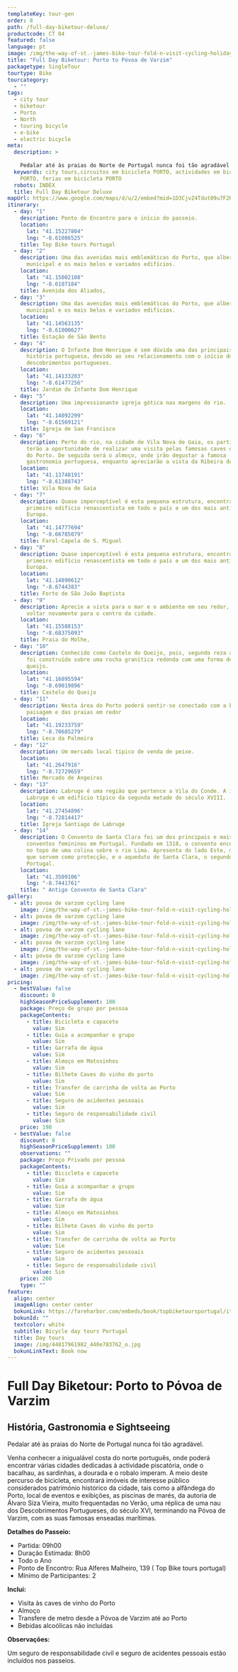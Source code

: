 ```yaml
---
templateKey: tour-gen
order: 8
path: /full-day-biketour-deluxe/
productcode: CT 04
featured: false
language: pt
image: /img/the-way-of-st.-james-bike-tour-fold-n-visit-cycling-holidays-3296.jpg
title: "Full Day Biketour: Porto to Póvoa de Varzim"
packagetype: SingleTour
tourtype: Bike
tourcategory:
  - ""
tags:
  - city tour
  - biketour
  - Porto
  - North
  - touring bicycle
  - e-bike
  - electric bicycle
meta:
  description: >
    
    Pedalar até às praias do Norte de Portugal nunca foi tão agradável ao sabor da idílica e fantástica paisagem. 
  keywords: city tours,circuitos em bicicleta PORTO, actividades em bicicleta
    PORTO, ferias em bicicleta PORTO
  robots: INDEX
  title: Full Day Biketour Deluxe
mapUrl: https://www.google.com/maps/d/u/2/embed?mid=1D3CjvZ4Tdut09u7F2KwCOAxBqNA
itinerary:
  - day: "1"
    description: Ponto de Encontro para o início do passeio.
    location:
      lat: "41.15227804"
      lng: "-8.61086525"
    title: Top Bike tours Portugal
  - day: "2"
    description: Uma das avenidas mais emblemáticas do Porto, que alberga a câmara
      municipal e os mais belos e variados edifícios.
    location:
      lat: "41.15002108"
      lng: "-8.6107184"
    title: Avenida dos Aliados,
  - day: "3"
    description: Uma das avenidas mais emblemáticas do Porto, que alberga a câmara
      municipal e os mais belos e variados edifícios.
    location:
      lat: "41.14563135"
      lng: "-8.61000627"
    title: Estação de São Bento
  - day: "4"
    description: O Infante Dom Henrique é sem dúvida uma das principais figuras da
      história portuguesa, devido ao seu relacionamento com o início dos
      descobrimentos portugueses.
    location:
      lat: "41.14133203"
      lng: "-8.61477256"
    title: Jardim do Infante Dom Henrique
  - day: "5"
    description: Uma impressionante igreja gótica nas margens do rio.
    location:
      lat: "41.14092299"
      lng: "-8.61569121"
    title: Igreja de Sao Francisco
  - day: "6"
    description: Perto do rio, na cidade de Vila Nova de Gaia, os participantes
      terão a oportunidade de realizar uma visita pelas famosas caves de vinho
      do Porto. De seguida será o almoço, onde irão degustar a famosa
      gastronomia portuguesa, enquanto apreciarão a vista da Ribeira do Porto.
    location:
      lat: "41.13748191"
      lng: "-8.61388743"
    title: Vila Nova de Gaia
  - day: "7"
    description: Quase imperceptível é esta pequena estrutura, encontrando-se como o
      primeiro edifício renascentista em todo o país e um dos mais antigos da
      Europa.
    location:
      lat: "41.14777694"
      lng: "-8.66785079"
    title: Farol-Capela de S. Miguel
  - day: "8"
    description: Quase imperceptível é esta pequena estrutura, encontrando-se como o
      primeiro edifício renascentista em todo o país e um dos mais antigos da
      Europa.
    location:
      lat: "41.14890612"
      lng: "-8.6744383"
    title: Forte de São João Baptista
  - day: "9"
    description: Aprecie a vista para o mar e o ambiente em seu redor, antes de
      voltar novamente para o centro da cidade.
    location:
      lat: "41.15588153"
      lng: "-8.68375093"
    title: Praia do Molhe,
  - day: "10"
    description: Conhecido como Castelo do Queijo, pois, segundo reza a história,
      foi construído sobre uma rocha granítica redonda com uma forma de fatia de
      queijo.
    location:
      lat: "41.16895594"
      lng: "-8.69019896"
    title: Castelo do Queijo
  - day: "11"
    description: Nesta área do Porto poderá sentir-se conectado com a beleza da
      paisagem e das praias em redor
    location:
      lat: "41.19233759"
      lng: "-8.70685279"
    title: Leca da Palmeira
  - day: "12"
    description: Um mercado local típico de venda de peixe.
    location:
      lat: "41.2647916"
      lng: "-8.72729659"
    title: Mercado de Angeiras
  - day: "13"
    description: Labruge é uma região que pertence a Vila do Conde. A igreja de
      Labruge é um edifício típico da segunda metade do século XVIII.
    location:
      lat: "41.27454896"
      lng: "-8.72814417"
    title: Igreja Santiago de Labruge
  - day: "14"
    description: O Convento de Santa Clara foi um dos principais e mais ricos
      conventos femininos em Portugal. Fundado em 1318, o convento encontra-se
      no topo de uma colina sobre o rio Lima. Apresenta do lado Este, muralhas,
      que servem como protecção, e o aqueduto de Santa Clara, o segundo maior em
      Portugal.
    location:
      lat: "41.3509106"
      lng: "-8.7441761"
    title: " Antigo Convento de Santa Clara"
gallery:
  - alt: povoa de varzom cycling lane
    image: /img/the-way-of-st.-james-bike-tour-fold-n-visit-cycling-holidays-1753.jpg
  - alt: povoa de varzom cycling lane
    image: /img/the-way-of-st.-james-bike-tour-fold-n-visit-cycling-holidays-3346.jpg
  - alt: povoa de varzom cycling lane
    image: /img/the-way-of-st.-james-bike-tour-fold-n-visit-cycling-holidays-3477.jpg
  - alt: povoa de varzom cycling lane
    image: /img/the-way-of-st.-james-bike-tour-fold-n-visit-cycling-holidays-3307.jpg
  - alt: povoa de varzom cycling lane
    image: /img/the-way-of-st.-james-bike-tour-fold-n-visit-cycling-holidays-3253.jpg
  - alt: povoa de varzom cycling lane
    image: /img/the-way-of-st.-james-bike-tour-fold-n-visit-cycling-holidays-1732.jpg
pricing:
  - bestValue: false
    discount: 0
    highSeasonPriceSupplement: 100
    package: Preço de grupo por pessoa
    packageContents:
      - title: Bicicleta e capacete
        value: Sim
      - title: Guia a acompanhar o grupo
        value: Sim
      - title: Garrafa de água
        value: Sim
      - title: Almoço em Matosinhos
        value: Sim
      - title: Bilhete Caves do vinho do porto
        value: Sim
      - title: Transfer de carrinha de volta ao Porto
        value: Sim
      - title: Seguro de acidentes pessoais
        value: Sim
      - title: Seguro de responsabilidade civil
        value: Sim
    price: 198
  - bestValue: false
    discount: 0
    highSeasonPriceSupplement: 100
    observations: ""
    package: Preço Privado por pessoa
    packageContents:
      - title: Bicicleta e capacete
        value: Sim
      - title: Guia a acompanhar o grupo
        value: Sim
      - title: Garrafa de água
        value: Sim
      - title: Almoço em Matosinhos
        value: Sim
      - title: Bilhete Caves do vinho do porto
        value: Sim
      - title: Transfer de carrinha de volta ao Porto
        value: Sim
      - title: Seguro de acidentes pessoais
        value: Sim
      - title: Seguro de responsabilidade civil
        value: Sim
    price: 260
    type: ""
feature:
  align: center
  imageAlign: center center
  bokunLink: https://fareharbor.com/embeds/book/topbiketoursportugal/items/268406/calendar/2020/11/?flow=479507&full-items=yes
  bokunId: ""
  textcolor: white
  subtitle: Bicycle day tours Portugal
  title: Day tours
  image: /img/44817961982_440e783762_o.jpg
  bokunLinkText: Book now
---
```

# Full Day Biketour: Porto to Póvoa de Varzim

## História, Gastronomia e Sightseeing

Pedalar até às praias do Norte de Portugal nunca foi tão agradável.

Venha conhecer a inigualável costa do norte português, onde poderá encontrar várias cidades dedicadas à actividade piscatória, onde o bacalhau, as sardinhas, a dourada e o robalo imperam. A meio deste percurso de bicicleta, encontrará imóveis de interesse público considerados património histórico da cidade, tais como a alfândega do Porto, local de eventos e exibições, as piscinas de marés, da autoria de Álvaro Siza Vieira, muito frequentadas no Verão, uma réplica de uma nau dos Descobrimentos Portugueses, do século XVI, terminando na Póvoa de Varzim, com as suas famosas enseadas marítimas.

**Detalhes do Passeio:**

* Partida: 09h00
* Duração Estimada: 8h00
* Todo o Ano
* Ponto de Encontro: Rua Alferes Malheiro, 139 ( Top Bike tours portugal)
* Mínimo de Participantes: 2

**Inclui:** 

* Visita às caves de vinho do Porto
* Almoço
* Transfere de metro desde a Póvoa de Varzim até ao Porto
* Bebidas alcoólicas não incluídas

**Observações:**

Um seguro de responsabilidade civil e seguro de acidentes pessoais estão incluídos nos passeios.